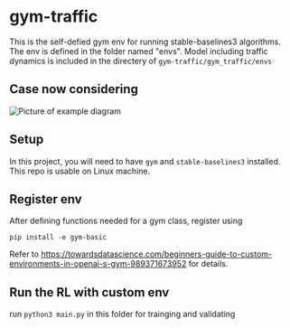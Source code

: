 # gym-traffic
This is the self-defied gym env for running stable-baselines3 algorithms. The env is defined in the folder named "envs". Model including traffic dynamics is included in the directery of ```gym-traffic/gym_traffic/envs```

## Case now considering
![Picture of example diagram](https://github.com/xiaoyum2/RL-Traffic-Dynamics/tree/main/gym-traffic/simple_case.PNG)

## Setup
In this project, you will need to have ```gym``` and ```stable-baselines3``` installed. This repo is usable on Linux machine.

## Register env
After defining functions needed for a gym class, register using

```
pip install -e gym-basic
```

Refer to https://towardsdatascience.com/beginners-guide-to-custom-environments-in-openai-s-gym-989371673952 for details.


## Run the RL with custom env
run ```python3 main.py``` in this folder for trainging and validating

